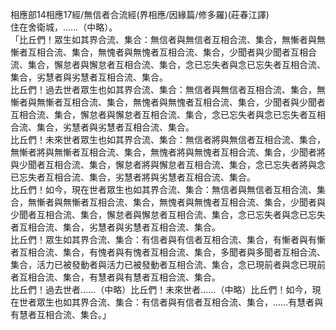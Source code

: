 相應部14相應17經/無信者合流經(界相應/因緣篇/修多羅)(莊春江譯)  
住在舍衛城，……（中略）。  
「比丘們！眾生如其界合流、集合：無信者與無信者互相合流、集合，無慚者與無慚者互相合流、集合，無愧者與無愧者互相合流、集合，少聞者與少聞者互相合流、集合，懈怠者與懈怠者互相合流、集合，念已忘失者與念已忘失者互相合流、集合，劣慧者與劣慧者互相合流、集合。  
比丘們！過去世者眾生也如其界合流、集合：無信者與無信者互相合流、集合，無慚者與無慚者互相合流、集合，無愧者與無愧者互相合流、集合，少聞者與少聞者互相合流、集合，懈怠者與懈怠者互相合流、集合，念已忘失者與念已忘失者互相合流、集合，劣慧者與劣慧者互相合流、集合。  
比丘們！未來世者眾生也如其界合流、集合：無信者將與無信者互相合流、集合，無慚者將與無慚者互相合流、集合，無愧者將與無愧者互相合流、集合，少聞者將與少聞者互相合流、集合，懈怠者將與懈怠者互相合流、集合，念已忘失者將與念已忘失者互相合流、集合，劣慧者將與劣慧者互相合流、集合。  
比丘們！如今，現在世者眾生也如其界合流、集合：無信者與無信者互相合流、集合，無慚者與無慚者互相合流、集合，無愧者與無愧者互相合流、集合，少聞者與少聞者互相合流、集合，懈怠者與懈怠者互相合流、集合，念已忘失者與念已忘失者互相合流、集合，劣慧者與劣慧者互相合流、集合。  
比丘們！眾生如其界合流、集合：有信者與有信者互相合流、集合，有慚者與有慚者互相合流、集合，有愧者與有愧者互相合流、集合，多聞者與多聞者互相合流、集合，活力已被發動者與活力已被發動者互相合流、集合，念已現前者與念已現前者互相合流、集合，有慧者與有慧者互相合流、集合。  
比丘們！過去世者……（中略）比丘們！未來世者……（中略）比丘們！如今，現在世者眾生也如其界合流、集合：有信者與有信者互相合流、集合，……有慧者與有慧者互相合流、集合。」  
  
  
